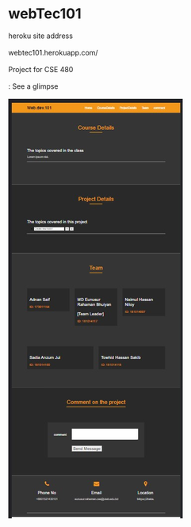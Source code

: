 # webTec101

heroku site address
<br> </br>
webtec101.herokuapp.com/
<br> </br>
Project for CSE 480
<br> </br>
: See a glimpse
<br> </br>
![](/garbage/Screenshot10-01.jpg)

